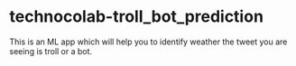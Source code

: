 # technocolab-troll_bot_prediction
This is an ML app which will help you to identify weather the tweet you are seeing is troll or a bot. 
